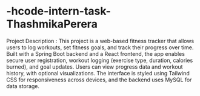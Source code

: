 # -hcode-intern-task-ThashmikaPerera

Project Description : This project is a web-based fitness tracker that allows users to log workouts, set fitness goals, and track their progress over time. Built with a Spring Boot backend and a React frontend, the app enables secure user registration, workout logging (exercise type, duration, calories burned), and goal updates. Users can view progress data and workout history, with optional visualizations. The interface is styled using Tailwind CSS for responsiveness across devices, and the backend uses MySQL for data storage.
